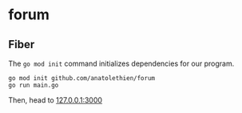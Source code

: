 # forum

## Fiber

The `go mod init` command initializes dependencies for our program.

```
go mod init github.com/anatolethien/forum
go run main.go
```

Then, head to [127.0.0.1:3000](http://127.0.0.1:3000/)
